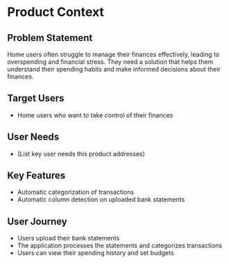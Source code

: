 # Product Context

## Problem Statement

Home users often struggle to manage their finances effectively, leading to overspending and financial stress. They need a solution that helps them understand their spending habits and make informed decisions about their finances.

## Target Users

- Home users who want to take control of their finances

## User Needs

- (List key user needs this product addresses)

## Key Features

- Automatic categorization of transactions
- Automatic column detection on uploaded bank statements

## User Journey

- Users upload their bank statements
- The application processes the statements and categorizes transactions
- Users can view their spending history and set budgets
